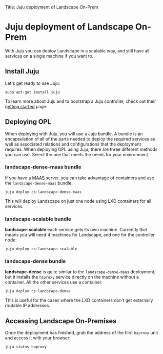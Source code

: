 Title: Juju deployment of Landscape On-Prem
# Juju deployment of Landscape On-Prem
With Juju you can deploy Landscape in a scalable way, and still have all services on a single machine if you want to.

## Install Juju
Let's get ready to use Juju:
```
sudo apt-get install juju
```

To learn more about Juju and to bootstrap a Juju controller, check out their [getting started](https://jujucharms.com/get-started) page.

## Deploying OPL
When deploying with Juju, you will use a Juju bundle. A bundle is an encapsulation of all of the parts needed to deploy the required services as well as associated relations and configurations that the deployment requires. When deploying OPL using Juju, there are three different methods you can use. Select the one that meets the needs for your environment.

### landscape-dense-maas bundle

If you have a [MAAS](https://maas.io) server, you can take advantage of containers and use the `landscape-dense-maas` bundle:
```
juju deploy cs:landscape-dense-maas
```
This will deploy Landscape on just one node using LXD containers for all services.
### landscape-scalable bundle
**landscape-scalable** each service gets its own machine. Currently that means you will need 4 machines for Landscape, and one for the controller node:
```
juju deploy cs:landscape-scalable
```
### landscape-dense bundle
**landscape-dense** is quite similar to the `landscape-dense-maas` deployment, but it installs the `haproxy` service directly on the machine without a container. All the other services use a container:
```
juju deploy cs:landscape-dense
```
This is useful for the cases where the LXD containers don't get externally routable IP addresses.
## Accessing Landscape On-Premises
Once the deployment has finished, grab the address of the first `haproxy` unit and access it with your browser:
```
juju status haproxy
```
